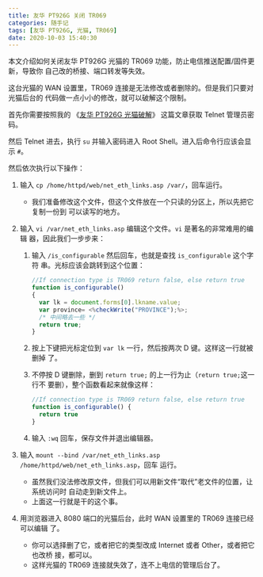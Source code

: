 ```yaml
---
title: 友华 PT926G 关闭 TR069
categories: 随手记
tags: [友华 PT926G, 光猫, TR069]
date: 2020-10-03 15:40:30
---
```


本文介绍如何关闭友华 PT926G 光猫的 TR069 功能，防止电信推送配置/固件更新，导致你
自己改的桥接、端口转发等失效。

这台光猫的 WAN 设置里，TR069 连接是无法修改或者删除的。但是我们只要对光猫后台的
代码做一点小小的修改，就可以破解这个限制。

首先你需要按照我的
《[友华 PT926G 光猫破解](/article/random-notes/youhua-pt926g-fiber-modem-crack.lantian/)》
这篇文章获取 Telnet 管理员密码。

然后 Telnet 进去，执行 `su` 并输入密码进入 Root Shell。进入后命令行应该会显示
`#`。

然后依次执行以下操作：

1. 输入 `cp /home/httpd/web/net_eth_links.asp /var/`，回车运行。
   - 我们准备修改这个文件，但这个文件放在一个只读的分区上，所以先把它复制一份到
     可以读写的地方。
2. 输入 `vi /var/net_eth_links.asp` 编辑这个文件。`vi` 是著名的非常难用的编辑
   器，因此我们一步步来：

   1. 输入 `/is_configurable` 然后回车，也就是查找 `is_configurable` 这个字符
      串。光标应该会跳转到这个位置：

      ```javascript
      //If connection type is TR069 return false, else return true
      function is_configurable()
      {
        var lk = document.forms[0].lkname.value;
        var province= <%checkWrite("PROVINCE");%>;
        /* 中间略去一些 */
        return true;
      }
      ```

   2. 按上下键把光标定位到 `var lk` 一行，然后按两次 D 键。这样这一行就被删掉
      了。
   3. 不停按 D 键删除，删到 `return true;` 的上一行为止（`return true;`这一行不
      要删），整个函数看起来就像这样：

      ```javascript
      //If connection type is TR069 return false, else return true
      function is_configurable() {
        return true
      }
      ```

   4. 输入 `:wq` 回车，保存文件并退出编辑器。

3. 输入
   `mount --bind /var/net_eth_links.asp /home/httpd/web/net_eth_links.asp`，回车
   运行。
   - 虽然我们没法修改原文件，但我们可以用新文件“取代”老文件的位置，让系统访问时
     自动走到新文件上。
   - 上面这一行就是干的这个事。
4. 用浏览器进入 8080 端口的光猫后台，此时 WAN 设置里的 TR069 连接已经可以编辑
   了。
   - 你可以选择删了它，或者把它的类型改成 Internet 或者 Other，或者把它也改桥
     接，都可以。
   - 这样光猫的 TR069 连接就失效了，连不上电信的管理后台了。
